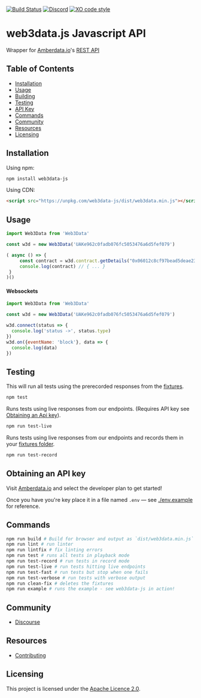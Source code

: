 [![Build Status](https://travis-ci.com/web3data/web3data-js.svg?branch=master)](https://travis-ci.com/web3data/web3data-js)
[![Discord](https://img.shields.io/discord/102860784329052160.svg)](https://forum.amberdata.io/)
[![XO code style](https://img.shields.io/badge/code_style-XO-5ed9c7.svg)](https://github.com/xojs/xo)

# web3data.js Javascript API
Wrapper for [Amberdata.io](http://amberdata.io)'s [REST API](docs.amberdata.io)

## Table of Contents
- [Installation](#installation)
- [Usage](#usage)
- [Building](#building)
- [Testing](#testing)
- [API Key](#)
- [Commands](#commands)
- [Community](#community)
- [Resources](#resources)
- [Licensing](#licensing)

## Installation
Using npm:
```bash
npm install web3data-js
```

Using CDN:
```html
<script src="https://unpkg.com/web3data-js/dist/web3data.min.js"></script>
```

## Usage
```js
import Web3Data from 'Web3Data'

const w3d = new Web3Data('UAKe962c0fadb076fc5053476a6d5fef079')

( async () => {
     const contract = w3d.contract.getDetails("0x06012c8cf97bead5deae237070f9587f8e7a266d")
     console.log(contract) // { ... }
 }
)()
```

#### Websockets
```js
import Web3Data from 'Web3Data'

const w3d = new Web3Data('UAKe962c0fadb076fc5053476a6d5fef079')

w3d.connect(status => {
  console.log('status ->', status.type)
})
w3d.on({eventName: 'block'}, data => {
  console.log(data)
})
```

## Testing
This will run all tests using the prerecorded responses from the [fixtures](test/fixtures/web3ap.io).
```bash
npm test
```

Runs tests using live responses from our endpoints. (Requires API key see [Obtaining an Api key](#obtaininganapikey)).
```bash
npm run test-live
```

Runs tests using live responses from our endpoints and records them in your [fixtures folder](test/fixtures/web3ap.io).
```bash
npm run test-record
```

## Obtaining an API key
Visit [Amberdata.io](https://amberdata.io/pricing) and select the developer plan to get started!

Once you have you're key place it in a file named `.env` &mdash; see [./env.example](./env.example) for reference.

<!-- For additional details on obtaining an api key see() -->

## Commands
```bash
npm run build # Build for browser and output as `dist/web3data.min.js`
npm run lint # run linter
npm run lintfix # fix linting errors
npm run test # runs all tests in playback mode
npm run test-record # run tests in record mode
npm run test-live # run tests hitting live endpoints
npm run test-fast # run tests but stop when one fails
npm run test-verbose # run tests with verbose output
npm run clean-fix # deletes the fixtures
npm run example # runs the example - see web3data-js in action!
```

## Community
- [Discourse](https://forum.amberdata.io/)
## Resources
- [Contributing](./CONTRIBUTING.md)
## Licensing
This project is licensed under the [Apache Licence 2.0](./LICENSE).
